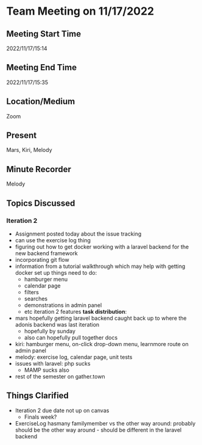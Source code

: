 # Team Meeting on 11/17/2022

## Meeting Start Time
2022/11/17/15:14

## Meeting End Time
2022/11/17/15:35

## Location/Medium
Zoom

## Present
Mars, Kiri, Melody

## Minute Recorder
Melody

## Topics Discussed
### Iteration 2
- Assignment posted today about the issue tracking
- can use the exercise log thing
- figuring out how to get docker working with a laravel backend for the new backend framework
- incorporating git flow
- information from a tutorial walkthrough which may help with getting docker set up
things need to do:
	- hamburger menu
	- calendar page
	- filters
	- searches
	- demonstrations in admin panel
	- etc iteration 2 features
**task distribution**:
- mars hopefully getting laravel backend caught back up to where the adonis backend was last iteration
	- hopefully by sunday
	- also can hopefully pull together docs
- kiri: hamburger menu, on-click drop-down menu, learnmore route on admin panel
- melody: exercise log, calendar page, unit tests
- issues with laravel: php sucks
	- MAMP sucks also
- rest of the semester on gather.town
## Things Clarified
- Iteration 2 due date not up on canvas
	- Finals week?
- ExerciseLog hasmany familymember vs the other way around: probably should be the other way around - should be different in the laravel backend
